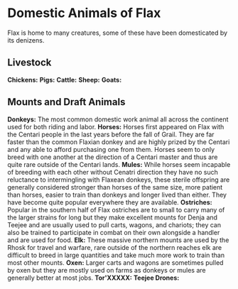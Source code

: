 # Domestic Animals of Flax
Flax is home to many creatures, some of these have been domesticated by its denizens.

## Livestock
**Chickens:**
**Pigs:**
**Cattle:**
**Sheep:**
**Goats:**


## Mounts and Draft Animals
**Donkeys:** The most common domestic work animal all across the continent used for both riding and labor. 
**Horses:** Horses first appeared on Flax with the Centari people in the last years before the fall of Grail. They are far faster than the common Flaxian donkey and are highly prized by the Centari and any able to afford purchasing one from them. Horses seem to only breed with one another at the direction of a Centari master and thus are quite rare outside of the Centari lands.
**Mules:** While horses seem incapable of breeding with each other without Cenatri direction they have no such reluctance to intermingling with Flaxean donkeys, these sterile offspring are generally considered stronger than horses of the same size, more patient than horses, easier to train than donkeys and longer lived than either. They have become quite popular everywhere they are available.
**Ostriches:** Popular in the southern half of Flax ostriches are to small to carry many of the larger strains for long but they make excellent mounts for Denja and Teejee and are usually used to pull carts, wagons, and chariots; they can also be trained to participate in combat on their own alongside a handler and are used for food.
**Elk:** These massive northern mounts are used by the Rhosk for travel and warfare, rare outside of the northern reaches elk are difficult to breed in large quantities and take much more work to train than most other mounts.
**Oxen:** Larger carts and wagons are sometimes pulled by oxen but they are mostly used on farms as donkeys or mules are generally better at most jobs.
**Tor'XXXXX:**
**Teejee Drones:**
